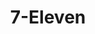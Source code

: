 ---
title: "7-Eleven"
url: /vancouver/7-eleven-southeast-mill-plain-boulevard/
shop: Lebensmittel
---